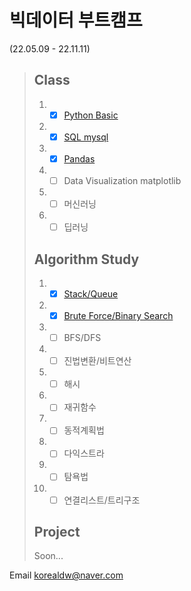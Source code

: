 # 빅데이터 부트캠프
(22.05.09 - 22.11.11)
> ## Class
> 1. - [x] [Python Basic](https://github.com/Alpha-Bat/01-python-basic)
> 2. - [x] [SQL mysql](https://github.com/Alpha-Bat/02-SQL-mysql)
> 3. - [x] [Pandas](https://github.com/Alpha-Bat/03-pandas)
> 4. - [ ] Data Visualization matplotlib
> 5. - [ ] 머신러닝
> 6. - [ ] 딥러닝
> ## Algorithm Study
> 1. - [x] [Stack/Queue](https://github.com/Alpha-Bat/Stack-Queue)
> 2. - [x] [Brute Force/Binary Search](https://github.com/Alpha-Bat/Brute-Force-Binary-Search)
> 3. - [ ] BFS/DFS
> 4. - [ ] 진법변환/비트연산
> 5. - [ ] 해시
> 6. - [ ] 재귀함수
> 7. - [ ] 동적계획법
> 8. - [ ] 다익스트라
> 9. - [ ] 탐욕법
> 10. - [ ] 연결리스트/트리구조
> ## Project
> Soon...
> 
Email korealdw@naver.com
